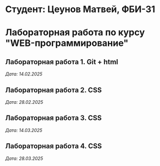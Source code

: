 # Студент: Цеунов Матвей, ФБИ-31

# Лабораторная работа по курсу "WEB-программирование"

## Лабораторная работа 1. Git + html

*Дата: 14.02.2025* 

## Лабораторная работа 2. CSS

*Дата: 28.02.2025* 

## Лабораторная работа 3. CSS

*Дата: 14.03.2025* 

## Лабораторная работа 4. CSS

*Дата: 28.03.2025* 

